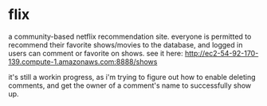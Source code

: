 # flix
a community-based netflix recommendation site. everyone is permitted to recommend their favorite shows/movies to the database, and logged in 
users can comment or favorite on shows. see it here: http://ec2-54-92-170-139.compute-1.amazonaws.com:8888/shows 

it's still a workin progress, as i'm trying to figure out how to enable deleting comments, and get the owner of a comment's name to successfully show up.

